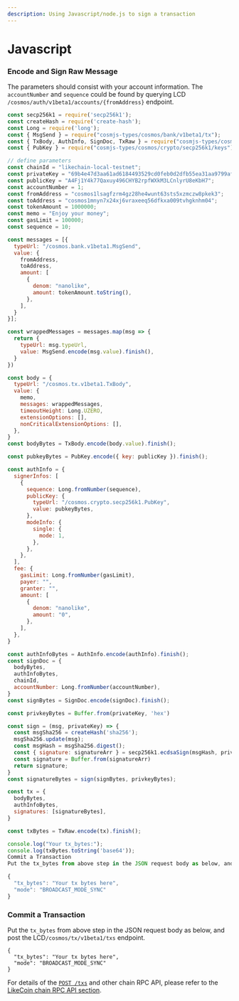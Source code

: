 ```yaml
---
description: Using Javascript/node.js to sign a transaction
---
```


# Javascript

### Encode and Sign Raw Message

The parameters should consist with your account information. The `accountNumber` and `sequence` could be found by querying LCD `/cosmos/auth/v1beta1/accounts/{fromAddress}` endpoint.

```javascript
const secp256k1 = require('secp256k1');
const createHash = require('create-hash');
const Long = require('long');
const { MsgSend } = require("cosmjs-types/cosmos/bank/v1beta1/tx");
const { TxBody, AuthInfo, SignDoc, TxRaw } = require("cosmjs-types/cosmos/tx/v1beta1/tx");
const { PubKey } = require("cosmjs-types/cosmos/crypto/secp256k1/keys");

// define parameters
const chainId = "likechain-local-testnet";
const privateKey = "69b4e47d3aa61ad6184493529cd0feb0d2dfb55ea31aa9799af42607de3cd1a9";
const publicKey = "A4Fj1Y4k77Qaxuy496CHYB2rpfWXkM3LCnlyrU8eKbH7";
const accountNumber = 1;
const fromAddress = "cosmos1lsagfzrm4gz28he4wunt63sts5xzmczw8pkek3";
const toAddress = "cosmos1mnyn7x24xj6vraxeeq56dfkxa009tvhgknhm04";
const tokenAmount = 1000000;
const memo = "Enjoy your money";
const gasLimit = 100000;
const sequence = 10;

const messages = [{
  typeUrl: "/cosmos.bank.v1beta1.MsgSend",
  value: {
    fromAddress,
    toAddress,
    amount: [
      {
        denom: "nanolike",
        amount: tokenAmount.toString(),
      },
    ],
  }
}];

const wrappedMessages = messages.map(msg => {
  return {
    typeUrl: msg.typeUrl,
    value: MsgSend.encode(msg.value).finish(),
  }
})

const body = {
  typeUrl: "/cosmos.tx.v1beta1.TxBody",
  value: {
    memo,
    messages: wrappedMessages,
    timeoutHeight: Long.UZERO,
    extensionOptions: [],
    nonCriticalExtensionOptions: [],
  },
}
const bodyBytes = TxBody.encode(body.value).finish();

const pubkeyBytes = PubKey.encode({ key: publicKey }).finish();

const authInfo = {
  signerInfos: [
    {
      sequence: Long.fromNumber(sequence),
      publicKey: {
        typeUrl: "/cosmos.crypto.secp256k1.PubKey",
        value: pubkeyBytes,
      },
      modeInfo: {
        single: {
          mode: 1,
        },
      },
    },
  ],
  fee: {
    gasLimit: Long.fromNumber(gasLimit),
    payer: "",
    granter: "",
    amount: [
      {
        denom: "nanolike",
        amount: "0",
      },
    ],
  },
}

const authInfoBytes = AuthInfo.encode(authInfo).finish();
const signDoc = {
  bodyBytes,
  authInfoBytes,
  chainId,
  accountNumber: Long.fromNumber(accountNumber),
}
const signBytes = SignDoc.encode(signDoc).finish();

const privkeyBytes = Buffer.from(privateKey, 'hex')

const sign = (msg, privateKey) => {
  const msgSha256 = createHash('sha256');
  msgSha256.update(msg);
  const msgHash = msgSha256.digest();
  const { signature: signatureArr } = secp256k1.ecdsaSign(msgHash, privateKey);
  const signature = Buffer.from(signatureArr)
  return signature;
}
const signatureBytes = sign(signBytes, privkeyBytes);

const tx = {
  bodyBytes,
  authInfoBytes,
  signatures: [signatureBytes],
}

const txBytes = TxRaw.encode(tx).finish();

console.log("Your tx_bytes:");
console.log(txBytes.toString('base64'));
Commit a Transaction
Put the tx_bytes from above step in the JSON request body as below, and post the localhost:1317/cosmos/tx/v1beta1/txs endpoint.

{
  "tx_bytes": "Your tx bytes here",
  "mode": "BROADCAST_MODE_SYNC"
}
```

### Commit a Transaction

Put the `tx_bytes` from above step in the JSON request body as below, and post the LCD`/cosmos/tx/v1beta1/txs` endpoint.

```text
{
  "tx_bytes": "Your tx bytes here",
  "mode": "BROADCAST_MODE_SYNC"
}
```

For details of the [`POST /txs`](../rpc-api/#post-txs) and other chain RPC API, please refer to the [LikeCoin chain RPC API section](../rpc-api/).

